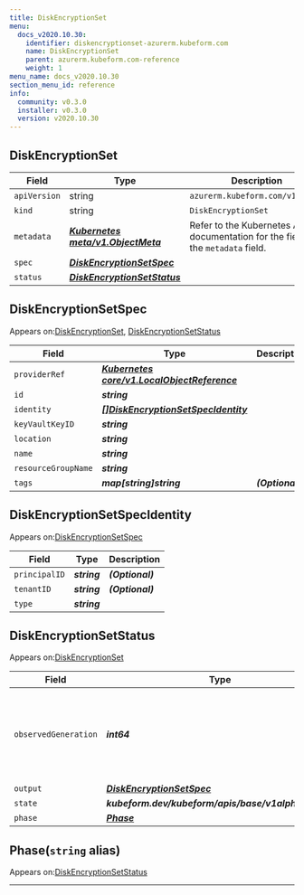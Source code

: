 ```yaml
---
title: DiskEncryptionSet
menu:
  docs_v2020.10.30:
    identifier: diskencryptionset-azurerm.kubeform.com
    name: DiskEncryptionSet
    parent: azurerm.kubeform.com-reference
    weight: 1
menu_name: docs_v2020.10.30
section_menu_id: reference
info:
  community: v0.3.0
  installer: v0.3.0
  version: v2020.10.30
---
```


## DiskEncryptionSet
| Field | Type | Description |
| ------ | ----- | ----------- |
| `apiVersion` | string | `azurerm.kubeform.com/v1alpha1` |
|    `kind` | string | `DiskEncryptionSet` |
| `metadata` | ***[Kubernetes meta/v1.ObjectMeta](https://v1-18.docs.kubernetes.io/docs/reference/generated/kubernetes-api/v1.18/#objectmeta-v1-meta)***|Refer to the Kubernetes API documentation for the fields of the `metadata` field.|
| `spec` | ***[DiskEncryptionSetSpec](#diskencryptionsetspec)***||
| `status` | ***[DiskEncryptionSetStatus](#diskencryptionsetstatus)***||
## DiskEncryptionSetSpec

Appears on:[DiskEncryptionSet](#diskencryptionset), [DiskEncryptionSetStatus](#diskencryptionsetstatus)

| Field | Type | Description |
| ------ | ----- | ----------- |
| `providerRef` | ***[Kubernetes core/v1.LocalObjectReference](https://v1-18.docs.kubernetes.io/docs/reference/generated/kubernetes-api/v1.18/#localobjectreference-v1-core)***||
| `id` | ***string***||
| `identity` | ***[[]DiskEncryptionSetSpecIdentity](#diskencryptionsetspecidentity)***||
| `keyVaultKeyID` | ***string***||
| `location` | ***string***||
| `name` | ***string***||
| `resourceGroupName` | ***string***||
| `tags` | ***map[string]string***| ***(Optional)*** |
## DiskEncryptionSetSpecIdentity

Appears on:[DiskEncryptionSetSpec](#diskencryptionsetspec)

| Field | Type | Description |
| ------ | ----- | ----------- |
| `principalID` | ***string***| ***(Optional)*** |
| `tenantID` | ***string***| ***(Optional)*** |
| `type` | ***string***||
## DiskEncryptionSetStatus

Appears on:[DiskEncryptionSet](#diskencryptionset)

| Field | Type | Description |
| ------ | ----- | ----------- |
| `observedGeneration` | ***int64***| ***(Optional)*** Resource generation, which is updated on mutation by the API Server.|
| `output` | ***[DiskEncryptionSetSpec](#diskencryptionsetspec)***| ***(Optional)*** |
| `state` | ***kubeform.dev/kubeform/apis/base/v1alpha1.State***| ***(Optional)*** |
| `phase` | ***[Phase](#phase)***| ***(Optional)*** |
## Phase(`string` alias)

Appears on:[DiskEncryptionSetStatus](#diskencryptionsetstatus)

---
